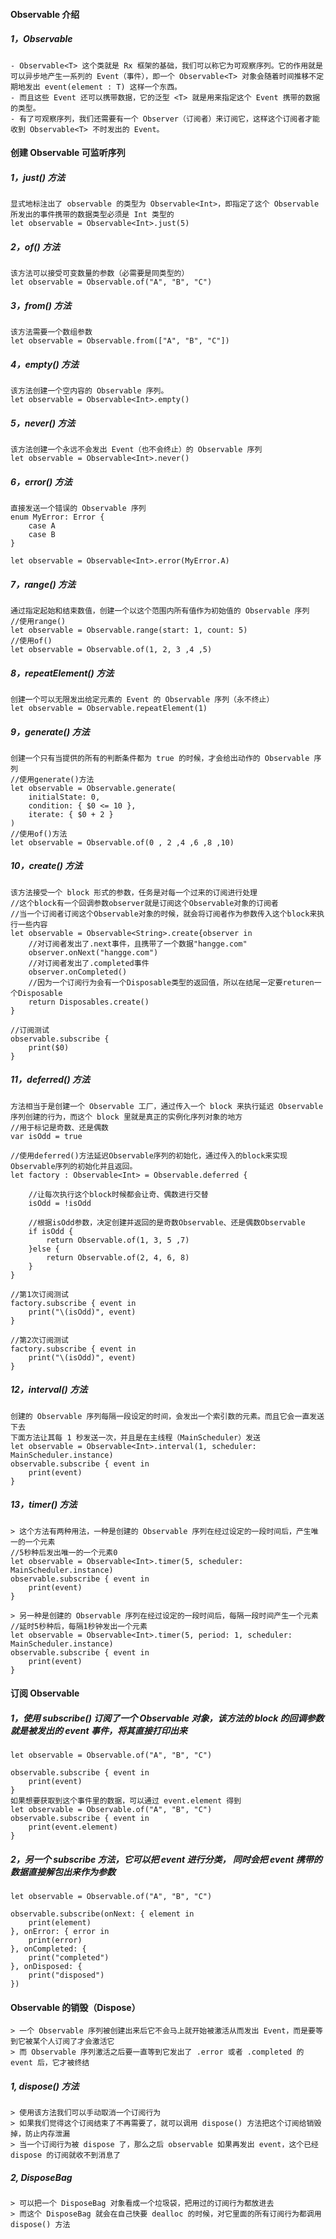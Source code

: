 
#### Observable 介绍

##### 1，Observable<T>
    - Observable<T> 这个类就是 Rx 框架的基础，我们可以称它为可观察序列。它的作用就是可以异步地产生一系列的 Event（事件），即一个 Observable<T> 对象会随着时间推移不定期地发出 event(element : T) 这样一个东西。
    - 而且这些 Event 还可以携带数据，它的泛型 <T> 就是用来指定这个 Event 携带的数据的类型。
    - 有了可观察序列，我们还需要有一个 Observer（订阅者）来订阅它，这样这个订阅者才能收到 Observable<T> 不时发出的 Event。



#### 创建 Observable 可监听序列

##### 1，just() 方法
    显式地标注出了 observable 的类型为 Observable<Int>，即指定了这个 Observable 所发出的事件携带的数据类型必须是 Int 类型的
    let observable = Observable<Int>.just(5)
 
 
##### 2，of() 方法
    该方法可以接受可变数量的参数（必需要是同类型的）
    let observable = Observable.of("A", "B", "C")


##### 3，from() 方法
    该方法需要一个数组参数
    let observable = Observable.from(["A", "B", "C"])


##### 4，empty() 方法
    该方法创建一个空内容的 Observable 序列。
    let observable = Observable<Int>.empty()


##### 5，never() 方法
    该方法创建一个永远不会发出 Event（也不会终止）的 Observable 序列
    let observable = Observable<Int>.never()


##### 6，error() 方法
    直接发送一个错误的 Observable 序列
    enum MyError: Error {
        case A
        case B
    }

    let observable = Observable<Int>.error(MyError.A)


##### 7，range() 方法
    通过指定起始和结束数值，创建一个以这个范围内所有值作为初始值的 Observable 序列
    //使用range()
    let observable = Observable.range(start: 1, count: 5)
    //使用of()
    let observable = Observable.of(1, 2, 3 ,4 ,5)



##### 8，repeatElement() 方法
    创建一个可以无限发出给定元素的 Event 的 Observable 序列（永不终止）
    let observable = Observable.repeatElement(1)


##### 9，generate() 方法
    创建一个只有当提供的所有的判断条件都为 true 的时候，才会给出动作的 Observable 序列
    //使用generate()方法
    let observable = Observable.generate(
        initialState: 0,
        condition: { $0 <= 10 },
        iterate: { $0 + 2 }
    )
    //使用of()方法
    let observable = Observable.of(0 , 2 ,4 ,6 ,8 ,10)


##### 10，create() 方法
    该方法接受一个 block 形式的参数，任务是对每一个过来的订阅进行处理
    //这个block有一个回调参数observer就是订阅这个Observable对象的订阅者
    //当一个订阅者订阅这个Observable对象的时候，就会将订阅者作为参数传入这个block来执行一些内容
    let observable = Observable<String>.create{observer in
        //对订阅者发出了.next事件，且携带了一个数据"hangge.com"
        observer.onNext("hangge.com")
        //对订阅者发出了.completed事件
        observer.onCompleted()
        //因为一个订阅行为会有一个Disposable类型的返回值，所以在结尾一定要returen一个Disposable
        return Disposables.create()
    }

    //订阅测试
    observable.subscribe {
        print($0)
    }


##### 11，deferred() 方法
    方法相当于是创建一个 Observable 工厂，通过传入一个 block 来执行延迟 Observable 序列创建的行为，而这个 block 里就是真正的实例化序列对象的地方
    //用于标记是奇数、还是偶数
    var isOdd = true

    //使用deferred()方法延迟Observable序列的初始化，通过传入的block来实现Observable序列的初始化并且返回。
    let factory : Observable<Int> = Observable.deferred {
        
        //让每次执行这个block时候都会让奇、偶数进行交替
        isOdd = !isOdd
        
        //根据isOdd参数，决定创建并返回的是奇数Observable、还是偶数Observable
        if isOdd {
            return Observable.of(1, 3, 5 ,7)
        }else {
            return Observable.of(2, 4, 6, 8)
        }
    }

    //第1次订阅测试
    factory.subscribe { event in
        print("\(isOdd)", event)
    }

    //第2次订阅测试
    factory.subscribe { event in
        print("\(isOdd)", event)
    }


##### 12，interval() 方法
    创建的 Observable 序列每隔一段设定的时间，会发出一个索引数的元素。而且它会一直发送下去
    下面方法让其每 1 秒发送一次，并且是在主线程（MainScheduler）发送
    let observable = Observable<Int>.interval(1, scheduler: MainScheduler.instance)
    observable.subscribe { event in
        print(event)
    }



##### 13，timer() 方法
    > 这个方法有两种用法，一种是创建的 Observable 序列在经过设定的一段时间后，产生唯一的一个元素
    //5秒种后发出唯一的一个元素0
    let observable = Observable<Int>.timer(5, scheduler: MainScheduler.instance)
    observable.subscribe { event in
        print(event)
    }

    > 另一种是创建的 Observable 序列在经过设定的一段时间后，每隔一段时间产生一个元素
    //延时5秒种后，每隔1秒钟发出一个元素
    let observable = Observable<Int>.timer(5, period: 1, scheduler: MainScheduler.instance)
    observable.subscribe { event in
        print(event)
    }




#### 订阅 Observable

##### 1，使用 subscribe() 订阅了一个 Observable 对象，该方法的 block 的回调参数就是被发出的 event 事件，将其直接打印出来
    let observable = Observable.of("A", "B", "C")

    observable.subscribe { event in
        print(event)
    }
    如果想要获取到这个事件里的数据，可以通过 event.element 得到
    let observable = Observable.of("A", "B", "C")
    observable.subscribe { event in
        print(event.element)
    }

##### 2，另一个 subscribe 方法，它可以把 event 进行分类， 同时会把 event 携带的数据直接解包出来作为参数
    let observable = Observable.of("A", "B", "C")

    observable.subscribe(onNext: { element in
        print(element)
    }, onError: { error in
        print(error)
    }, onCompleted: {
        print("completed")
    }, onDisposed: {
        print("disposed")
    })


 
 ####  Observable 的销毁（Dispose）
    > 一个 Observable 序列被创建出来后它不会马上就开始被激活从而发出 Event，而是要等到它被某个人订阅了才会激活它
    > 而 Observable 序列激活之后要一直等到它发出了 .error 或者 .completed 的 event 后，它才被终结

##### 1, dispose() 方法
    > 使用该方法我们可以手动取消一个订阅行为
    > 如果我们觉得这个订阅结束了不再需要了，就可以调用 dispose() 方法把这个订阅给销毁掉，防止内存泄漏
    > 当一个订阅行为被 dispose 了，那么之后 observable 如果再发出 event，这个已经 dispose 的订阅就收不到消息了

##### 2, DisposeBag
    > 可以把一个 DisposeBag 对象看成一个垃圾袋，把用过的订阅行为都放进去
    > 而这个 DisposeBag 就会在自己快要 dealloc 的时候，对它里面的所有订阅行为都调用 dispose() 方法












